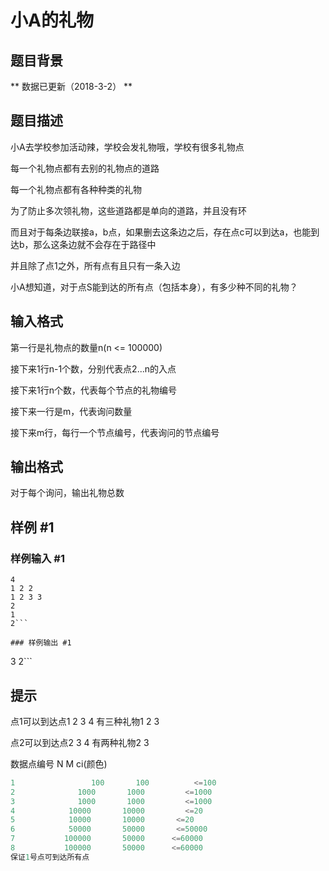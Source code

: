 # 小A的礼物

## 题目背景

** 数据已更新（2018-3-2） **

## 题目描述

小A去学校参加活动辣，学校会发礼物哦，学校有很多礼物点

每一个礼物点都有去别的礼物点的道路

每一个礼物点都有各种种类的礼物

为了防止多次领礼物，这些道路都是单向的道路，并且没有环

而且对于每条边联接a，b点，如果删去这条边之后，存在点c可以到达a，也能到达b，那么这条边就不会存在于路径中

并且除了点1之外，所有点有且只有一条入边

小A想知道，对于点S能到达的所有点（包括本身），有多少种不同的礼物？


## 输入格式

第一行是礼物点的数量n(n <= 100000)

接下来1行n-1个数，分别代表点2...n的入点

接下来1行n个数，代表每个节点的礼物编号

接下来一行是m，代表询问数量

接下来m行，每行一个节点编号，代表询问的节点编号


## 输出格式

对于每个询问，输出礼物总数


## 样例 #1

### 样例输入 #1
```
4
1 2 2
1 2 3 3
2
1
2```

### 样例输出 #1

```
3
2```

## 提示

点1可以到达点1 2 3 4  有三种礼物1 2 3

点2可以到达点2 3 4   有两种礼物2 3

数据点编号     N        M          ci(颜色)

```cpp
1                 100       100          <=100
2              1000       1000         <=1000
3              1000       1000         <=1000
4            10000       10000         <=20
5            10000       10000       <=20
6            50000       50000       <=50000
7           100000       50000      <=60000
8           100000       50000      <=60000
保证1号点可到达所有点
```
